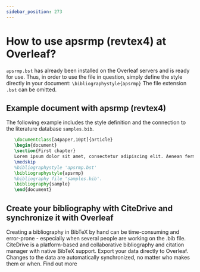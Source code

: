 ```yaml
---
sidebar_position: 273
---
```


# How to use apsrmp (revtex4) at Overleaf?
`apsrmp.bst` has already been installed on the Overleaf servers and is ready for use. Thus, in order to use the file in question, simply define the style directly in your document: `\bibliographystyle{apsrmp}` The file extension `.bst` can be omitted.

## Example document with apsrmp (revtex4)
The following example includes the style definition and the connection to the literature database `samples.bib`.
```tex
   \documentclass[a4paper,10pt]{article}
   \begin{document}
   \section{First chapter}
   Lorem ipsum dolor sit amet, consectetur adipiscing elit. Aenean fermentum justo massa, ut maximus mauris sodales et. Aenean vel elit a erat rhoncus pharetra.
   \medskip
   %bibliographystyle 'apsrmp.bst'
   \bibliographystyle{apsrmp}
   %bibliography file 'samples.bib'.
   \bibliography{sample}
   \end{document}
```

## Create your bibliography with CiteDrive and synchronize it with Overleaf
Creating a bibliography in BibTeX by hand can be time-consuming and error-prone - especially when several people are working on the .bib file. CiteDrive is a platform-based and collaborative bibliography and citation manager with native BibTeX support. Export your data directly to Overleaf. Changes to the data are automatically synchronized, no matter who makes them or when. Find out more